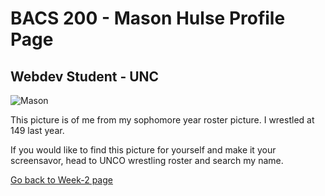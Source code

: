 <h1>BACS 200 - Mason Hulse Profile Page</h1>
<h2>Webdev Student - UNC</h2>

<img src="https://uncbears.com/images/2019/8/30/twm_mason_hulse_2019_1.jpg?width=300" alt="Mason">
<p>This picture is of me from my sophomore year roster picture. I wrestled at 149 last year.</p>

<p>If you would like to find this picture for yourself and make it your screensavor, head to UNCO wrestling roster and search my name.</p>

<a href="https://github.com/Mason-Hulse/bacs200-index.html/edit/master/README.md">Go back to Week-2 page</a>
